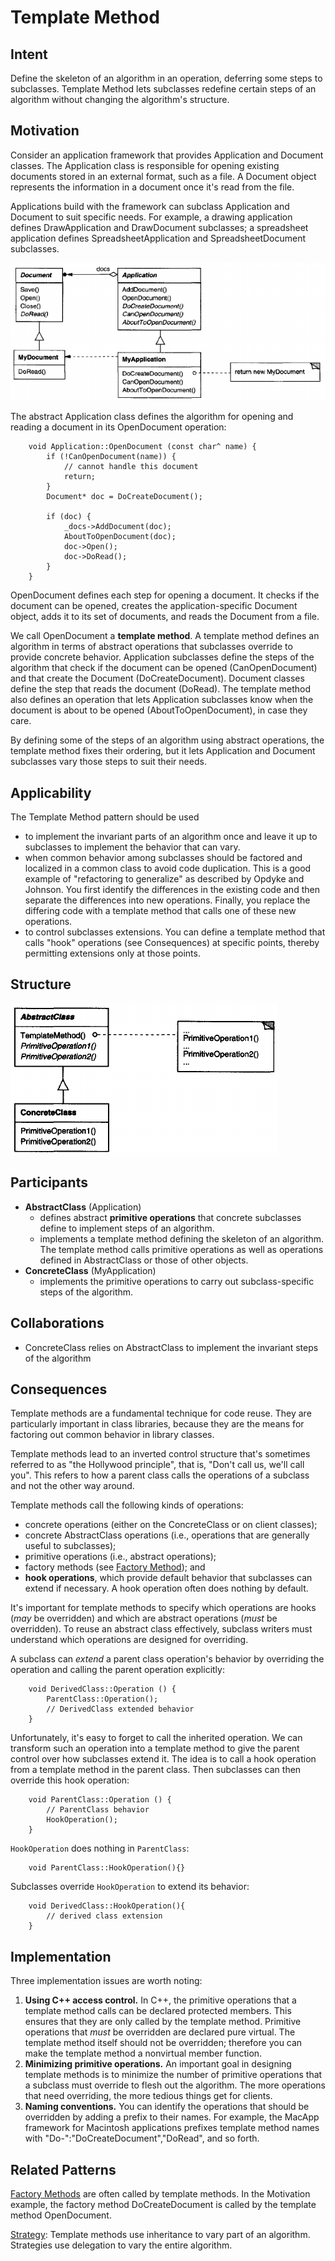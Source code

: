 # Template Method

## Intent
Define the skeleton of an algorithm in an operation, deferring some steps to subclasses. Template Method lets subclasses redefine certain steps of an algorithm without changing the algorithm's structure.

## Motivation
Consider an application framework that provides Application and Document classes. The Application class is responsible for opening existing documents stored in an external format, such as a file. A Document object represents the information in a document once it's read from the file.

Applications build with the framework can subclass Application and Document to suit specific needs. For example, a drawing application defines DrawApplication and DrawDocument subclasses; a spreadsheet application defines SpreadsheetApplication and SpreadsheetDocument subclasses.

![Application Document](ApplicationDocument.png "Application Document")

The abstract Application class defines the algorithm for opening and reading a document in its OpenDocument operation:

        void Application::OpenDocument (const char^ name) {
            if (!CanOpenDocument(name)) {
                // cannot handle this document
                return;
            }
            Document* doc = DoCreateDocument();

            if (doc) {
                _docs->AddDocument(doc);
                AboutToOpenDocument(doc);
                doc->Open();
                doc->DoRead();
            }
        }

OpenDocument defines each step for opening a document. It checks if the document can be opened, creates the application-specific Document object, adds it to its set of documents, and reads the Document from a file.

We call OpenDocument a **template method**. A template method defines an algorithm in terms of abstract operations that subclasses override to provide concrete behavior. Application subclasses define the steps of the algorithm that check if the document can be opened (CanOpenDocument) and that create the Document (DoCreateDocument). Document classes define the step that reads the document (DoRead). The template method also defines an operation that lets Application subclasses know when the document is about to be opened (AboutToOpenDocument), in case they care.

By defining some of the steps of an algorithm using abstract operations, the template method fixes their ordering, but it lets Application and Document subclasses vary those steps to suit their needs.

## Applicability
The Template Method pattern should be used
- to implement the invariant parts of an algorithm once and leave it up to subclasses to implement the behavior that can vary.
- when common behavior among subclasses should be factored and localized in a common class to avoid code duplication. This is a good example of "refactoring to generalize" as described by Opdyke and Johnson. You first identify the differences in the existing code and then separate the differences into new operations. Finally, you replace the differing code with a template method that calls one of these new operations.
- to control subclasses extensions. You can define a template method that calls "hook" operations (see Consequences) at specific points, thereby permitting extensions only at those points.

## Structure
![Template Method Structure](TemplateMethodStructure.png "Template Method Structure")

## Participants
- **AbstractClass** (Application)
    - defines abstract **primitive operations** that concrete subclasses define to implement steps of an algorithm.
    - implements a template method defining the skeleton of an algorithm. The template method calls primitive operations as well as operations defined in AbstractClass or those of other objects.
- **ConcreteClass** (MyApplication)
    - implements the primitive operations to carry out subclass-specific steps of the algorithm.

## Collaborations
- ConcreteClass relies on AbstractClass to implement the invariant steps of the algorithm

## Consequences
Template methods are a fundamental technique for code reuse. They are particularly important in class libraries, because they are the means for factoring out common behavior in library classes.

Template methods lead to an inverted control structure that's sometimes referred to as "the Hollywood principle", that is, "Don't call us, we'll call you". This refers to how a parent class calls the operations of a subclass and not the other way around.

Template methods call the following kinds of operations:
- concrete operations (either on the ConcreteClass or on client classes);
- concrete AbstractClass operations (i.e., operations that are generally useful to subclasses);
- primitive operations (i.e., abstract operations);
- factory methods (see [Factory Method](<../../2.1 Creational Patterns/2.1.3 Factory Method/Factory Method.md>)); and
- **hook operations**, which provide default behavior that subclasses can extend if necessary. A hook operation often does nothing by default.

It's important for template methods to specify which operations are hooks (*may* be overridden) and which are abstract operations (*must* be overridden). To reuse an abstract class effectively, subclass writers must understand which operations are designed for overriding.

A subclass can *extend* a parent class operation's behavior by overriding the operation and calling the parent operation explicitly:

        void DerivedClass::Operation () {
            ParentClass::Operation();
            // DerivedClass extended behavior
        }

Unfortunately, it's easy to forget to call the inherited operation. We can transform such an operation into a template method to give the parent control over how subclasses extend it. The idea is to call a hook operation from a template method in the parent class. Then subclasses can then override this hook operation:

        void ParentClass::Operation () {
            // ParentClass behavior
            HookOperation();
        }

```HookOperation``` does nothing in ```ParentClass```:

        void ParentClass::HookOperation(){}

Subclasses override ```HookOperation``` to extend its behavior:

        void DerivedClass::HookOperation(){
            // derived class extension
        }

## Implementation
Three implementation issues are worth noting:
1. **Using C++ access control.** In C++, the primitive operations that a template method calls can be declared protected members. This ensures that they are only called by the template method. Primitive operations that *must* be overridden are declared pure virtual. The template method itself should not be overridden; therefore you can make the template method a nonvirtual member function.
2. **Minimizing primitive operations.** An important goal in designing template methods is to minimize the number of primitive operations that a subclass must override to flesh out the algorithm. The more operations that need overriding, the more tedious things get for clients.
3. **Naming conventions.** You can identify the operations that should be overridden by adding a prefix to their names. For example, the MacApp framework for Macintosh applications prefixes template method names with "Do-":"DoCreateDocument","DoRead", and so forth.

## Related Patterns
[Factory Methods](<../../2.1 Creational Patterns/2.1.3 Factory Method/Factory Method.md>) are often called by template methods. In the Motivation example, the factory method DoCreateDocument is called by the template method OpenDocument.

[Strategy](<../2.3.9 Strategy/Strategy.md>): Template methods use inheritance to vary part of an algorithm. Strategies use delegation to vary the entire algorithm.
